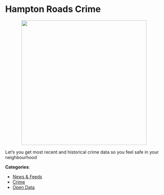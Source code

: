 # Hampton Roads Crime
<p align="center">
    <img width="400" src="https://raw.githubusercontent.com/apis-list/apis-list/apis/hampton-roads-crime/logo_256x256.png" />
</p>

Let’s you get most recent and historical crime data so you feel safe in your neighbourhood



**Categories**:
- [News & Feeds](https://github.com/apis-list/apis-list#news-and-feeds)
- [Crime](https://github.com/apis-list/apis-list#crime)
- [Open Data](https://github.com/apis-list/apis-list#open-data)






